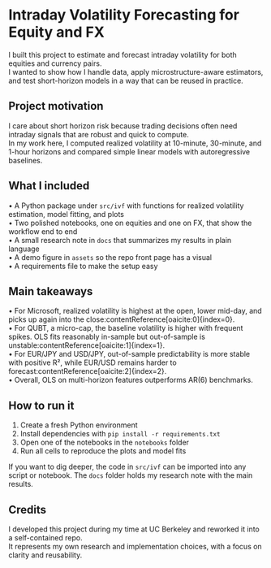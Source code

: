 Intraday Volatility Forecasting for Equity and FX
=================================================

I built this project to estimate and forecast intraday volatility for both equities and currency pairs.  
I wanted to show how I handle data, apply microstructure-aware estimators, and test short-horizon models in a way that can be reused in practice.

Project motivation
------------------
I care about short horizon risk because trading decisions often need intraday signals that are robust and quick to compute.  
In my work here, I computed realized volatility at 10-minute, 30-minute, and 1-hour horizons and compared simple linear models with autoregressive baselines.

What I included
---------------
• A Python package under `src/ivf` with functions for realized volatility estimation, model fitting, and plots  
• Two polished notebooks, one on equities and one on FX, that show the workflow end to end  
• A small research note in `docs` that summarizes my results in plain language  
• A demo figure in `assets` so the repo front page has a visual  
• A requirements file to make the setup easy  

Main takeaways
--------------
• For Microsoft, realized volatility is highest at the open, lower mid-day, and picks up again into the close:contentReference[oaicite:0]{index=0}.  
• For QUBT, a micro-cap, the baseline volatility is higher with frequent spikes. OLS fits reasonably in-sample but out-of-sample is unstable:contentReference[oaicite:1]{index=1}.  
• For EUR/JPY and USD/JPY, out-of-sample predictability is more stable with positive R², while EUR/USD remains harder to forecast:contentReference[oaicite:2]{index=2}.  
• Overall, OLS on multi-horizon features outperforms AR(6) benchmarks.

How to run it
-------------
1. Create a fresh Python environment  
2. Install dependencies with `pip install -r requirements.txt`  
3. Open one of the notebooks in the `notebooks` folder  
4. Run all cells to reproduce the plots and model fits  

If you want to dig deeper, the code in `src/ivf` can be imported into any script or notebook. The `docs` folder holds my research note with the main results.

Credits
-------
I developed this project during my time at UC Berkeley and reworked it into a self-contained repo.  
It represents my own research and implementation choices, with a focus on clarity and reusability.
